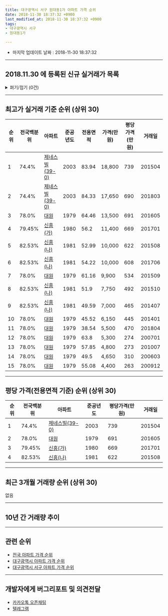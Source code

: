 ```yaml
---
title: 대구광역시 서구 원대동1가 아파트 가격 순위
date: 2018-11-30 18:37:32 +0900
last_modified_at: 2018-11-30 18:37:32 +0900
tags:
- 대구광역시 서구
- 원대동1가

---
```


* 마지막 업데이트 날짜 : 2018-11-30 18:37:32

---

## 2018.11.30 에 등록된 신규 실거래가 목록

<details>
<summary>펴기/접기 (0건)</summary>
<div markdown="1">

|아파트|전국백분위|준공년도|전용면적|가격(만원)|평당가격(만원)|거래일|
|---|---|---|---|---|---|---|
|없음|||||||


</div>
</details>

---

## 최고가 실거래 기준 순위 (상위 30)


|순위|전국백분위|아파트|준공년도|전용면적|가격(만원)|평당가격(만원)|거래일|
|---|---|---|---|---|---|---|---|
|1|74.4%|[제네스빌(39-0)](https://search.naver.com/search.naver?query=%EB%8C%80%EA%B5%AC%EA%B4%91%EC%97%AD%EC%8B%9C+%EC%84%9C%EA%B5%AC+%EC%9B%90%EB%8C%80%EB%8F%991%EA%B0%80+%EC%A0%9C%EB%84%A4%EC%8A%A4%EB%B9%8C%2839-0%29)|2003|83.94|18,800|739|201504|
|2|74.4%|[제네스빌(39-0)](https://search.naver.com/search.naver?query=%EB%8C%80%EA%B5%AC%EA%B4%91%EC%97%AD%EC%8B%9C+%EC%84%9C%EA%B5%AC+%EC%9B%90%EB%8C%80%EB%8F%991%EA%B0%80+%EC%A0%9C%EB%84%A4%EC%8A%A4%EB%B9%8C%2839-0%29)|2003|84.33|17,650|690|201803|
|3|78.0%|[대원](https://search.naver.com/search.naver?query=%EB%8C%80%EA%B5%AC%EA%B4%91%EC%97%AD%EC%8B%9C+%EC%84%9C%EA%B5%AC+%EC%9B%90%EB%8C%80%EB%8F%991%EA%B0%80+%EB%8C%80%EC%9B%90)|1979|64.46|13,500|691|201605|
|4|79.45%|[신흥(가)](https://search.naver.com/search.naver?query=%EB%8C%80%EA%B5%AC%EA%B4%91%EC%97%AD%EC%8B%9C+%EC%84%9C%EA%B5%AC+%EC%9B%90%EB%8C%80%EB%8F%991%EA%B0%80+%EC%8B%A0%ED%9D%A5%28%EA%B0%80%29)|1980|56.2|11,400|669|201701|
|5|82.53%|[신흥(나)](https://search.naver.com/search.naver?query=%EB%8C%80%EA%B5%AC%EA%B4%91%EC%97%AD%EC%8B%9C+%EC%84%9C%EA%B5%AC+%EC%9B%90%EB%8C%80%EB%8F%991%EA%B0%80+%EC%8B%A0%ED%9D%A5%28%EB%82%98%29)|1981|52.99|10,000|622|201508|
|6|82.53%|[신흥(나)](https://search.naver.com/search.naver?query=%EB%8C%80%EA%B5%AC%EA%B4%91%EC%97%AD%EC%8B%9C+%EC%84%9C%EA%B5%AC+%EC%9B%90%EB%8C%80%EB%8F%991%EA%B0%80+%EC%8B%A0%ED%9D%A5%28%EB%82%98%29)|1981|54.22|10,000|608|201706|
|7|78.0%|[대원](https://search.naver.com/search.naver?query=%EB%8C%80%EA%B5%AC%EA%B4%91%EC%97%AD%EC%8B%9C+%EC%84%9C%EA%B5%AC+%EC%9B%90%EB%8C%80%EB%8F%991%EA%B0%80+%EB%8C%80%EC%9B%90)|1979|61.16|9,900|534|201509|
|8|82.53%|[신흥(나)](https://search.naver.com/search.naver?query=%EB%8C%80%EA%B5%AC%EA%B4%91%EC%97%AD%EC%8B%9C+%EC%84%9C%EA%B5%AC+%EC%9B%90%EB%8C%80%EB%8F%991%EA%B0%80+%EC%8B%A0%ED%9D%A5%28%EB%82%98%29)|1981|51.9|7,750|492|201510|
|9|82.53%|[신흥(나)](https://search.naver.com/search.naver?query=%EB%8C%80%EA%B5%AC%EA%B4%91%EC%97%AD%EC%8B%9C+%EC%84%9C%EA%B5%AC+%EC%9B%90%EB%8C%80%EB%8F%991%EA%B0%80+%EC%8B%A0%ED%9D%A5%28%EB%82%98%29)|1981|49.59|7,000|465|201407|
|10|78.0%|[대원](https://search.naver.com/search.naver?query=%EB%8C%80%EA%B5%AC%EA%B4%91%EC%97%AD%EC%8B%9C+%EC%84%9C%EA%B5%AC+%EC%9B%90%EB%8C%80%EB%8F%991%EA%B0%80+%EB%8C%80%EC%9B%90)|1979|45.52|6,150|445|201401|
|11|78.0%|[대원](https://search.naver.com/search.naver?query=%EB%8C%80%EA%B5%AC%EA%B4%91%EC%97%AD%EC%8B%9C+%EC%84%9C%EA%B5%AC+%EC%9B%90%EB%8C%80%EB%8F%991%EA%B0%80+%EB%8C%80%EC%9B%90)|1979|38.54|5,500|470|201804|
|12|78.0%|[대원](https://search.naver.com/search.naver?query=%EB%8C%80%EA%B5%AC%EA%B4%91%EC%97%AD%EC%8B%9C+%EC%84%9C%EA%B5%AC+%EC%9B%90%EB%8C%80%EB%8F%991%EA%B0%80+%EB%8C%80%EC%9B%90)|1979|63.8|5,300|274|200701|
|13|78.0%|[대원](https://search.naver.com/search.naver?query=%EB%8C%80%EA%B5%AC%EA%B4%91%EC%97%AD%EC%8B%9C+%EC%84%9C%EA%B5%AC+%EC%9B%90%EB%8C%80%EB%8F%991%EA%B0%80+%EB%8C%80%EC%9B%90)|1979|57.85|4,800|273|201007|
|14|78.0%|[대원](https://search.naver.com/search.naver?query=%EB%8C%80%EA%B5%AC%EA%B4%91%EC%97%AD%EC%8B%9C+%EC%84%9C%EA%B5%AC+%EC%9B%90%EB%8C%80%EB%8F%991%EA%B0%80+%EB%8C%80%EC%9B%90)|1979|49.5|4,650|310|200603|
|15|78.0%|[대원](https://search.naver.com/search.naver?query=%EB%8C%80%EA%B5%AC%EA%B4%91%EC%97%AD%EC%8B%9C+%EC%84%9C%EA%B5%AC+%EC%9B%90%EB%8C%80%EB%8F%991%EA%B0%80+%EB%8C%80%EC%9B%90)|1979|55.08|4,400|263|200912|


---

## 평당 가격(전용면적 기준) 순위 (상위 30)


|순위|전국백분위|아파트|준공년도|평당가격(만원)|거래일|
|---|---|---|---|---|---|
|1|74.4%|[제네스빌(39-0)](https://search.naver.com/search.naver?query=%EB%8C%80%EA%B5%AC%EA%B4%91%EC%97%AD%EC%8B%9C+%EC%84%9C%EA%B5%AC+%EC%9B%90%EB%8C%80%EB%8F%991%EA%B0%80+%EC%A0%9C%EB%84%A4%EC%8A%A4%EB%B9%8C%2839-0%29)|2003|739|201504|
|2|78.0%|[대원](https://search.naver.com/search.naver?query=%EB%8C%80%EA%B5%AC%EA%B4%91%EC%97%AD%EC%8B%9C+%EC%84%9C%EA%B5%AC+%EC%9B%90%EB%8C%80%EB%8F%991%EA%B0%80+%EB%8C%80%EC%9B%90)|1979|691|201605|
|3|79.45%|[신흥(가)](https://search.naver.com/search.naver?query=%EB%8C%80%EA%B5%AC%EA%B4%91%EC%97%AD%EC%8B%9C+%EC%84%9C%EA%B5%AC+%EC%9B%90%EB%8C%80%EB%8F%991%EA%B0%80+%EC%8B%A0%ED%9D%A5%28%EA%B0%80%29)|1980|669|201701|
|4|82.53%|[신흥(나)](https://search.naver.com/search.naver?query=%EB%8C%80%EA%B5%AC%EA%B4%91%EC%97%AD%EC%8B%9C+%EC%84%9C%EA%B5%AC+%EC%9B%90%EB%8C%80%EB%8F%991%EA%B0%80+%EC%8B%A0%ED%9D%A5%28%EB%82%98%29)|1981|622|201508|


---

## 최근 3개월 거래량 순위 (상위 30)

없음

---

## 10년 간 거래량 추이


<div style="width:100%;">
    <canvas id="deal_progress" height="250"></canvas>
</div>

<script>
new Chart(document.getElementById("deal_progress"), {
    type: 'line',
    data: {
        labels: ['200811','200812','200901','200902','200903','200904','200905','200906','200907','200908','200909','200910','200911','200912','201001','201002','201003','201004','201005','201006','201007','201008','201009','201010','201011','201012','201101','201102','201103','201104','201105','201106','201107','201108','201109','201110','201111','201112','201201','201202','201203','201204','201205','201206','201207','201208','201209','201210','201211','201212','201301','201302','201303','201304','201305','201306','201307','201308','201309','201310','201311','201312','201401','201402','201403','201404','201405','201406','201407','201408','201409','201410','201411','201412','201501','201502','201503','201504','201505','201506','201507','201508','201509','201510','201511','201512','201601','201602','201603','201604','201605','201606','201607','201608','201609','201610','201611','201612','201701','201702','201703','201704','201705','201706','201707','201708','201709','201710','201711','201712','201801','201802','201803','201804','201805','201806','201807','201808','201809','201810','201811'],
        datasets: [{
            label: '실거래 수',
            pointRadius: 1,
            data: [1, 1, 0, 0, 0, 2, 2, 0, 0, 2, 1, 1, 0, 2, 1, 1, 0, 0, 0, 0, 1, 0, 0, 0, 0, 0, 0, 0, 1, 1, 0, 1, 0, 1, 1, 0, 0, 1, 0, 1, 1, 0, 2, 0, 0, 0, 1, 1, 1, 1, 0, 1, 2, 1, 0, 1, 0, 1, 0, 3, 1, 0, 1, 2, 1, 1, 1, 0, 2, 0, 1, 1, 0, 1, 1, 0, 2, 2, 1, 2, 2, 1, 2, 3, 0, 0, 0, 0, 0, 0, 2, 0, 0, 0, 2, 0, 0, 0, 1, 0, 0, 0, 0, 1, 0, 0, 2, 0, 0, 0, 0, 0, 2, 1, 0, 0, 0, 1, 0, 0, 0],
            borderColor: "rgba(255, 201, 14, 1)",
            backgroundColor: "rgba(255, 201, 14, 0.5)",
            fill: true,
        }]
    },
    options: {
        responsive: true,
        title: {
            display: true,
            text: '10년간 거래량 추이'
        },
        tooltips: {
            mode: 'index',
            intersect: false,
        },
        hover: {
            mode: 'nearest',
            intersect: true
        },
        scales: {
            xAxes: [{
                display: true,
                scaleLabel: {
                    display: true,
                    labelString: '년/월'
                }
            }],
            yAxes: [{
                display: true,
                ticks: {
                    suggestedMin: 0,
                },
                scaleLabel: {
                    display: true,
                    labelString: '실거래 수'
                }
            }]
        }
    }
});

</script>


---

## 관련 순위

- [전국 아파트 가격 순위](https://inasie.github.io/apt-ranking/전국)
- [대구광역시 아파트 가격 순위](https://inasie.github.io/apt-ranking/대구광역시)
- [대구광역시 서구 아파트 가격 순위](https://inasie.github.io/apt-ranking/대구광역시-서구)


---

## 개발자에게 버그리포트 및 의견전달

- [카카오톡 오픈채팅](https://open.kakao.com/o/gLJUAP4)
- [텔레그램](https://t.me/inasie)

